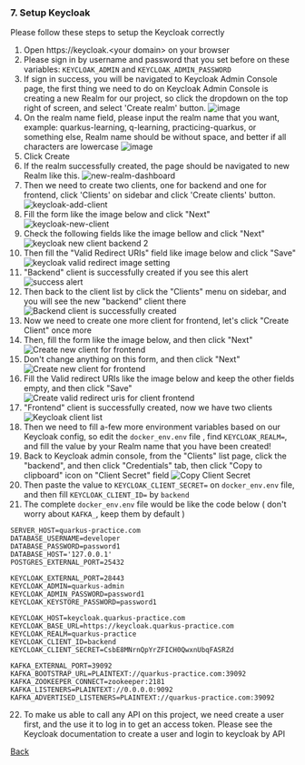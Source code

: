### 7. Setup Keycloak 
Please follow these steps to setup the Keycloak correctly

1. Open https://keycloak.<your domain\> on your browser
2. Please sign in by username and password that you set before on these variables: ``KEYCLOAK_ADMIN`` and ``KEYCLOAK_ADMIN_PASSWORD``
3. If sign in success, you will be navigated to Keycloak Admin Console page, the first thing we need to do on Keycloak Admin Console is creating a new Realm for our project,
   so click the dropdown on the top right of screen, and select 'Create realm' button.
   ![image](/docs/img/keycloak-select-realm.png)
4. On the realm name field, please input the realm name that you want, example: quarkus-learning, q-learning, practicing-quarkus, or something else,
   Realm name should be without space, and better if all characters are lowercase
   ![image](/docs/img/keycloak-new-realm.png)
5. Click Create
6. If the realm successfully created, the page should be navigated to new Realm like this.
   ![new-realm-dashboard](/docs/img/new-realm-dashboard.png)
7. Then we need to create two clients, one for backend and one for frontend, click 'Clients' on sidebar and click 'Create clients' button.
   ![keycloak-add-client](/docs/img/keycloak-add-client.png)
8. Fill the form like the image below and click "Next"<br/>
   ![keycloak-new-client](/docs/img/keycloak-new-client.png)
9. Check the following fields like the image bellow and click "Next" <br/>
   ![keycloak new client backend 2](/docs/img/keycloak-new-client-backend-2.png)
10. Then fill the "Valid Redirect URIs" field like image below and click "Save" <br/>
    ![keycloak valid redirect image setting](/docs/img/keycloak-new-client-backend-3.png)
11. "Backend" client is successfully created if you see this alert
    ![success alert](/docs/img/keycloak-create-client-success.png)
12. Then back to the client list by click the "Clients" menu on sidebar, and you will see the new "backend" client there
    ![Backend client is successfully created](/docs/img/keycloak-new-backend-client-success.png)
13. Now we need to create one more client for frontend,
    let's click "Create Client" once more
14. Then, fill the form like the image below, and then click "Next"
    ![Create new client for frontend](/docs/img/keycloak-new-client-frontend.png)
15. Don't change anything on this form, and then click "Next"
    ![Create new client for frontend](/docs/img/keycloak-new-client-frontend-2.png)
16. Fill the Valid redirect URIs like the image below and keep the other fields empty, and then click "Save"
    ![Create valid redirect uris for client frontend](/docs/img/keycloak-new-client-frontend-3.png)
17. "Frontend" client is successfully created, now we have two clients
    ![Keycloak client list](/docs/img/keycloak-client-list.png)
18. Then we need to fill a-few more environment variables based on our Keycloak config, so edit the ``docker_env.env`` file
    , find ``KEYCLOAK_REALM=``, and fill the value by your Realm name that you have been created!
19. Back to Keycloak admin console, from the "Clients" list page, click the "backend", and then click "Credentials" tab, then
    click "Copy to clipboard" icon on "Client Secret" field
    ![Copy Client Secret](/docs/img/keycloak-copy-client-secret.png)
20. Then paste the value to ``KEYCLOAK_CLIENT_SECRET=`` on ``docker_env.env`` file, and then fill ``KEYCLOAK_CLIENT_ID=`` by ``backend``
21. The complete ``docker_env.env`` file would be like the code below ( don't worry about ``KAFKA_``, keep them by default )
```shell
SERVER_HOST=quarkus-practice.com
DATABASE_USERNAME=developer
DATABASE_PASSWORD=password1
DATABASE_HOST='127.0.0.1'
POSTGRES_EXTERNAL_PORT=25432

KEYCLOAK_EXTERNAL_PORT=28443
KEYCLOAK_ADMIN=quarkus-admin
KEYCLOAK_ADMIN_PASSWORD=password1
KEYCLOAK_KEYSTORE_PASSWORD=password1

KEYCLOAK_HOST=keycloak.quarkus-practice.com
KEYCLOAK_BASE_URL=https://keycloak.quarkus-practice.com
KEYCLOAK_REALM=quarkus-practice
KEYCLOAK_CLIENT_ID=backend
KEYCLOAK_CLIENT_SECRET=CsbE8MNrnQpYrZFICH0QwxnUbqFASRZd

KAFKA_EXTERNAL_PORT=39092
KAFKA_BOOTSTRAP_URL=PLAINTEXT://quarkus-practice.com:39092
KAFKA_ZOOKEEPER_CONNECT=zookeeper:2181
KAFKA_LISTENERS=PLAINTEXT://0.0.0.0:9092
KAFKA_ADVERTISED_LISTENERS=PLAINTEXT://quarkus-practice.com:39092
```
22. To make us able to call any API on this project, we need create a user first, and the use it to log in to get an access token.
    Please see the Keycloak documentation to create a user and login to keycloak by API

[Back](../README.md#7-setup-keycloak) 